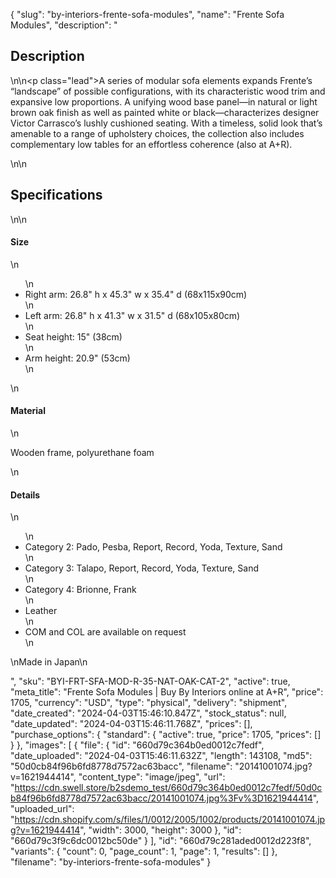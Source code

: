 {
  "slug": "by-interiors-frente-sofa-modules",
  "name": "Frente Sofa Modules",
  "description": "<h2>Description</h2>\n<!-- split -->\n<p class=\"lead\">A series of modular sofa elements expands Frente’s “landscape” of possible configurations, with its characteristic wood trim and expansive low proportions. A unifying wood base panel—in natural or light brown oak finish as well as painted white or black—characterizes designer Victor Carrasco’s lushly cushioned seating. With a timeless, solid look that’s amenable to a range of upholstery choices, the collection also includes complementary low tables for an effortless coherence (also at A+R).</p>\n<!-- split -->\n<h2>Specifications</h2>\n<!-- split -->\n<h4>Size</h4>\n<ul>\n<li>Right arm: 26.8\" h x 45.3\" w x 35.4\" d (68x115x90cm)</li>\n<li>Left arm: 26.8\" h x 41.3\" w x 31.5\" d (68x105x80cm)</li>\n<li>Seat height: 15\" (38cm)</li>\n<li>Arm height: 20.9\" (53cm)</li>\n</ul>\n<h4>Material</h4>\n<p>Wooden frame, polyurethane foam</p>\n<h4>Details</h4>\n<ul>\n<li>Category 2: Pado, Pesba, Report, Record, Yoda, Texture, Sand</li>\n<li>Category 3: Talapo, Report, Record, Yoda, Texture, Sand</li>\n<li>Category 4: Brionne, Frank</li>\n<li>Leather</li>\n<li>COM and COL are available on request</li>\n</ul>\nMade in Japan\n<ul></ul>",
  "sku": "BYI-FRT-SFA-MOD-R-35-NAT-OAK-CAT-2",
  "active": true,
  "meta_title": "Frente Sofa Modules | Buy By Interiors online at A+R",
  "price": 1705,
  "currency": "USD",
  "type": "physical",
  "delivery": "shipment",
  "date_created": "2024-04-03T15:46:10.847Z",
  "stock_status": null,
  "date_updated": "2024-04-03T15:46:11.768Z",
  "prices": [],
  "purchase_options": {
    "standard": {
      "active": true,
      "price": 1705,
      "prices": []
    }
  },
  "images": [
    {
      "file": {
        "id": "660d79c364b0ed0012c7fedf",
        "date_uploaded": "2024-04-03T15:46:11.632Z",
        "length": 143108,
        "md5": "50d0cb84f96b6fd8778d7572ac63bacc",
        "filename": "20141001074.jpg?v=1621944414",
        "content_type": "image/jpeg",
        "url": "https://cdn.swell.store/b2sdemo_test/660d79c364b0ed0012c7fedf/50d0cb84f96b6fd8778d7572ac63bacc/20141001074.jpg%3Fv%3D1621944414",
        "uploaded_url": "https://cdn.shopify.com/s/files/1/0012/2005/1002/products/20141001074.jpg?v=1621944414",
        "width": 3000,
        "height": 3000
      },
      "id": "660d79c3f9c6dc0012bc50de"
    }
  ],
  "id": "660d79c281aded0012d223f8",
  "variants": {
    "count": 0,
    "page_count": 1,
    "page": 1,
    "results": []
  },
  "filename": "by-interiors-frente-sofa-modules"
}